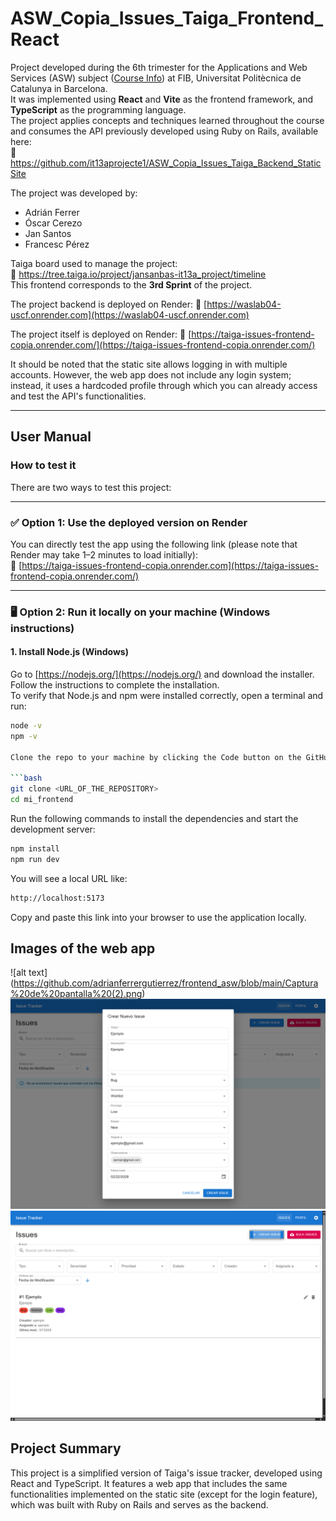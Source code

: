 # ASW_Copia_Issues_Taiga_Frontend_React

Project developed during the 6th trimester for the Applications and Web Services (ASW) subject ([Course Info](https://www.fib.upc.edu/en/studies/bachelors-degrees/bachelor-degree-informatics-engineering/curriculum/syllabus/ASW)) at FIB, Universitat Politècnica de Catalunya in Barcelona.  
It was implemented using **React** and **Vite** as the frontend framework, and **TypeScript** as the programming language.  
The project applies concepts and techniques learned throughout the course and consumes the API previously developed using Ruby on Rails, available here:  
🔗 https://github.com/it13aprojecte1/ASW_Copia_Issues_Taiga_Backend_StaticSite

The project was developed by:
* Adrián Ferrer  
* Óscar Cerezo  
* Jan Santos  
* Francesc Pérez

Taiga board used to manage the project:  
🔗 https://tree.taiga.io/project/jansanbas-it13a_project/timeline  
This frontend corresponds to the **3rd Sprint** of the project.

The project backend is deployed on Render:  🔗 [https://waslab04-uscf.onrender.com](https://waslab04-uscf.onrender.com)

The project itself is deployed on Render:
🔗 [https://taiga-issues-frontend-copia.onrender.com/](https://taiga-issues-frontend-copia.onrender.com/)

It should be noted that the static site allows logging in with multiple accounts. However, the web app does not include any login system; instead, it uses a hardcoded profile through which you can already access and test the API's functionalities.


---

## User Manual

### How to test it

There are two ways to test this project:

---

### ✅ Option 1: Use the deployed version on Render

You can directly test the app using the following link (please note that Render may take 1–2 minutes to load initially):  
🔗 [https://taiga-issues-frontend-copia.onrender.com](https://taiga-issues-frontend-copia.onrender.com/)

---

### 🖥️ Option 2: Run it locally on your machine (Windows instructions)

#### 1. Install Node.js (Windows)

Go to [https://nodejs.org/](https://nodejs.org/) and download the installer. Follow the instructions to complete the installation.  
To verify that Node.js and npm were installed correctly, open a terminal and run:

```bash
node -v
npm -v

Clone the repo to your machine by clicking the Code button on the GitHub page and copying the URL. Then, in your terminal:

```bash
git clone <URL_OF_THE_REPOSITORY>
cd mi_frontend
```

Run the following commands to install the dependencies and start the development server:

```bash
npm install
npm run dev
```

You will see a local URL like:

```bash
http://localhost:5173
```
Copy and paste this link into your browser to use the application locally.



## Images of the web app
![alt text] (https://github.com/adrianferrergutierrez/frontend_asw/blob/main/Captura%20de%20pantalla%20(2).png)
![alt text](https://github.com/adrianferrergutierrez/frontend_asw/blob/main/Captura%20de%20pantalla%20(3).png)
![alt text](https://github.com/adrianferrergutierrez/frontend_asw/blob/main/Captura%20de%20pantalla%20(4).png)

## Project Summary

This project is a simplified version of Taiga's issue tracker, developed using React and TypeScript.
It features a web app that includes the same functionalities implemented on the static site (except for the login feature), which was built with Ruby on Rails and serves as the backend.

